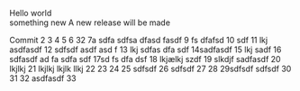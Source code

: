 Hello world  
something new
A new release will be made

Commit
2
3
4
5
6 32
7a sdfa sdfsa dfasd fasdf
9 fs dfafsd
10 sdf
11 lkj asdfasdf
12 sdfsdf asdf asd f
13 lkj sdfas dfa sdf
14sadfasdf
15 lkj sadf
16 sdfasdf ad fa sdfa sdf
17sd fs dfa dsf
18 lkjælkj szdf
19 slkdjf sadfasdf
20 lkjlkj 
21  lkjlkj
 lkjlk llkj
22
23
24
25 sdfsdf
26 sdfsdf
27
28
29sdfsdf  sdfsdf
30
31
32 asdfasdf
33
